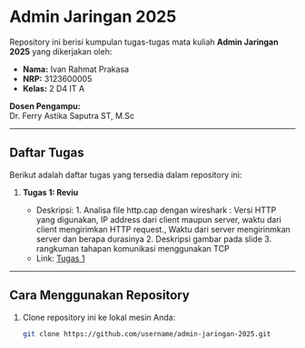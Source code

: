 # Admin Jaringan 2025

Repository ini berisi kumpulan tugas-tugas mata kuliah **Admin Jaringan 2025** yang dikerjakan oleh:

- **Nama:** Ivan Rahmat Prakasa
- **NRP:** 3123600005
- **Kelas:** 2 D4 IT A

**Dosen Pengampu:**  
Dr. Ferry Astika Saputra ST, M.Sc

---

## Daftar Tugas

Berikut adalah daftar tugas yang tersedia dalam repository ini:

1. **Tugas 1: Reviu**

   - Deskripsi: 1. Analisa file http.cap dengan wireshark : Versi HTTP yang digunakan, IP address dari client maupun server, waktu dari client mengirimkan HTTP request., Waktu dari server mengirinmkan server dan berapa durasinya 2. Deskripsi gambar pada slide 3. rangkuman tahapan komunikasi menggunakan TCP
   - Link: [Tugas 1](./tugas-1/analisis-http-cap.md)

---

## Cara Menggunakan Repository

1. Clone repository ini ke lokal mesin Anda:
   ```bash
   git clone https://github.com/username/admin-jaringan-2025.git
   ```
